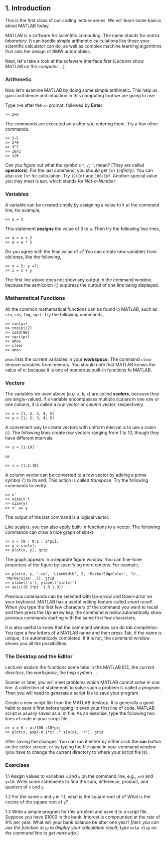 ## 1. Introduction

This is the first class of our coding lecture series. We will learn some basics about MATLAB today.

MATLAB is a software for scientific computing. The name stands for _matrix laboratory_. It can handle simple arithmetic calculations like those your scientific calculator can do, as well as complex machine learning algorithms that aids the design of BMW automobiles.

Next, let's take a look at the sofeware interface first (_Lecturer show MATLAB on the computer ..._)

### Arithmetic

Now let's examine MATLAB by doing some simple arithmetic. This help us gain confidence and intuiation in this computing tool we are going to use.

Type `2+6` after the `>>` prompt, followed by **Enter**
```
>> 2+6
```
The commands are executed only after you entering them. Try a few other commands.
```
>> 3-5
>> 2*9
>> 3^2
>> 10/2
>> 1/0
```
Can you figure out what the symbols `*`, `/`, `^`, mean? (They are called **operators**). For the last command, you should get `Inf` (_infinity_). You can also use `Inf` for calculation. Try `12+Inf` and `100/Inf`. Another special value you may meet is `NaN`, which stands for _Not-a-Number_.

### Variables

A variable can be created simply by assigning a value to it at the command line, for example,
```
>> a = 3
```
This statement _**assigns**_ the value of 3 to `a`. Then try the following two lines,
```
>> a = a + 2
>> a = a * 5
```
Do you agree with the final value of `a`? You can create new variables from old ones, like the following,
```
>> x = 5; y =7;
>> z = x + y
```
The first line above does not show any output in the command window, because the semicolon (;) suppress the output of one line being displayed.

### Mathematical Functions

All the common mathematical functions can be found in MATLAB, such as `sin`, `cos`, `log`, `sqrt`. Try the following commands,
```
>> sin(pi)
>> cos(pi/2)
>> cosd(90)
>> sqrt(pi)
>> whos
>> clear
>> whos
```
`whos` lists the current variables in your _**workspace**_. The command `clear` remove variables from memory. You should note that MATLAB knows the value of _π_, because it is one of numerous built-in functions fo MATLAB.

### Vectors

The variables we used above (e.g. `a`, `b`, `x`) are called _**scalars**_, because they are single-valued. If a variable encompasses multiple scalars in one row or one column, it is called a _row vector_ or _column vector_, respectively.
```
>> x = [1, 2, 3, 4, 5]
>> y = [1; 2; 3; 4; 5]
```
A convenient way to create vectors with uniform interval is to use a colon (:). The following lines create row vectors ranging from 1 to 10, though they have different intervals.
```
>> z = [1:10]
```
or
```
>> z = [1:2:10]
```
A column vector can be converted to a row vector by adding a prime symbol (') to its end. This action is called _transpose_. Try the following commands to verify.
```
>> x'
>> size(x')
>> size(y)
>> x' == y
```
The output of the last command is a logical vector.

Like scalars, you can also apply built-in functions to a vector. The following commands can draw a nice graph of sin(x).
```
>> x = [0 : 0.1 : 2*pi];
>> y = sin(x);
>> plot(x, y), grid
```
The graph appears in a separate figure window. You can fine-tune properties of the figure by specifying more options. For example,
```
>> plot(x, y, '-ro', 'LineWidth', 2, 'MarkerEdgeColor', 'b', 'MarkerSize', 5), grid
>> xlabel('x'), ylabel('sin(x)')
>> axis([0 2*pi -1.0 1.0])
```

Previous commands can be selected with Up-arrow and Down-arror on your keyboard. MATLAB has a useful editing feature called _smart recall_. When you type the first few characters of the command you want to recall and then press the Up-arrow key, the command window automatically show previous commands starting with the same first few characters.

It is also useful to know that the command window can do _tab completion_: You type a few letters of a MATLAB name and then press Tab, if the name is unique, it is automatically completed. If it is not, the command window shows you all the possibilities.

### The Desktop and the Editor

Lecturer explain the functions some tabs in the MATLAB IDE, the _current directory_, the _workspace_, the _help_ system ...

Sooner or later, you will meet problems which MATLAB cannot solve in one line. A collection of statements to solve such a problem is called a _program_. Then you will need to generate a script file to save your program.

Create a new script file from the MATLAB desktop. It is generally a good habit to save it first before typing in even your first line of code. MATLAB script is usually saved as a .m file. As an exercise, type the following two lines of code in your script file.
```
>> x = 0 : pi/100 :10*pi;
>> plot(x, exp(-0.1*x) .* sin(x), 'r'), grid
```
After saving the changes. You can run it either by either click the _**run**_ button on the editor screen, or by typing the file name in your command window (you have to change the current directory to where your script file is).

### Exercises

1.1 Assgin values to variables `x` and `y` on the command line, e.g., `x=5` and `y=10`. Write some statements to find the sum, difference, product, and quotient of `x` and `y`.

1.2 For the same `x` and `y` in 1.1, what is the square root of `x`? What is the cosine of the square root of `y`?

1.3 Write a simple program for this problem and save it to a script file. Suppose you have $1000 in the bank. Interest is compounded at the rate of 9% per year. What will your bank balance be after one year? \[_hint: you can use the function `disp` to display your calculation result; type `help disp` on the command line to get more info._] 
